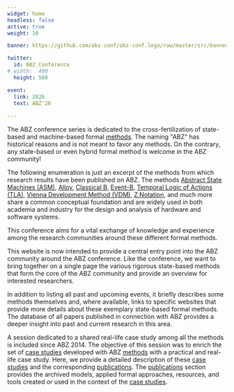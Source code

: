 ```yaml
---
widget: home
headless: false
active: true
weight: 10

banner: https://github.com/abz-conf/abz-conf.logo/raw/master/src/banner_rsbm.svg

twitter:
  id: ABZ_Conference
# width:  400
  height: 500

event:
  link: 2026
  text: ABZ'26
  
---
```


The ABZ conference series is dedicated to the cross-fertilization of state-based and machine-based formal [methods](/methods). The naming "ABZ" has historical reasons and is not meant to favor any methods. On the contrary, any state-based or even hybrid formal method is welcome in the ABZ community! 

The following enumeration is just an excerpt of the methods from which research results have been published on ABZ. The methods [Abstract State Machines (ASM)](/method/asm), [Alloy](/method/alloy), [Classical B](/method/b), [Event-B](/method/event-b), [Temporal Logic of Actions (TLA)](/method/tla), [Vienna Development Method (VDM)](/method/vdm), [Z Notation](/method/z), and much more share a common conceptual foundation and are widely used in both academia and industry for the design and analysis of hardware and software systems.

This conference aims for a vital exchange of knowledge and experience among the research communities around these different formal methods.

This website is now intended to provide a central entry point into the ABZ community around the ABZ conference. Like the conference, we want to bring together on a single page the various rigorous state-based methods that form the core of the ABZ community and provide an overview for interested researchers.

In addition to listing all past and upcoming events, it briefly describes some methods themselves and, where available, links to specific websites that provide more details about these exemplary state-based formal methods. The database of all papers published in connection with ABZ provides a deeper insight into past and current research in this area.

A session dedicated to a shared real-life case study among all the methods is included since ABZ 2014.
The objective of this session was to enrich the set of [case studies](/case-studies) developed with ABZ [methods](/methods) with a practical and real-life case study.
Here, we provide a detailed description of these [case studies](/case-studies) and the corresponding [publications](/publications).
The [publications](/publications) section provides the archived models, applied formal approaches, resources, and tools created or used in the context of the [case studies](/case-studies).

